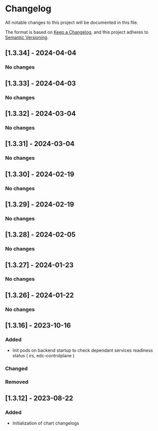 # Changelog

All notable changes to this project will be documented in this file.

The format is based on [Keep a Changelog](https://keepachangelog.com/en/1.0.0/), and this project adheres to [Semantic Versioning](https://semver.org/spec/v2.0.0.html).

## [1.3.34] - 2024-04-04
### No changes

## [1.3.33] - 2024-04-03
### No changes

## [1.3.32] - 2024-03-04

### No changes

## [1.3.31] - 2024-03-04
### No changes

## [1.3.30] - 2024-02-19
### No changes

## [1.3.29] - 2024-02-19
### No changes

## [1.3.28] - 2024-02-05
### No changes

## [1.3.27] - 2024-01-23
### No changes

## [1.3.26] - 2024-01-22
### No changes

## [1.3.16] - 2023-10-16
### Added
- Init pods on backend startup to check dependant services readiness status ( irs, edc-controlplane )


### Changed


### Removed


## [1.3.12] - 2023-08-22

### Added
- Initialization of chart changelogs


